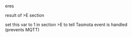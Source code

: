 <span style='color:var(--vscode-symbolIcon-methodForeground);'>eres</span> 

result of >E section 

set this var to 1 in section >E to tell Tasmota event is handled  
(prevents MQTT)
